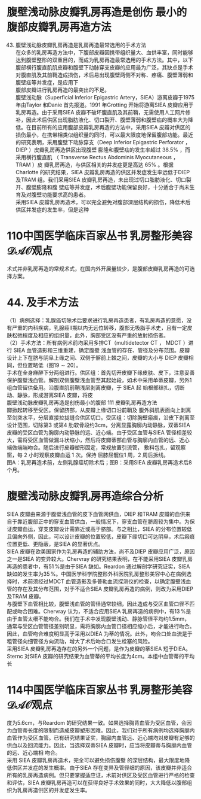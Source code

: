 # 腹壁浅动脉皮瓣乳房再造是创伤 最小的腹部皮瓣乳房再造方法  
43. 腹壁浅动脉皮瓣乳房再造是乳房再造最常选用的手术方法  
在众多的乳房再造方法中，下腹部皮瓣因携带组织量大、血供丰富，同时能够达到腹壁整形的双重目的，而成为乳房再造最常选用的手术方法。其中，以下腹部横行腹直肌肌皮瓣和腹壁下动脉穿支皮瓣的应用最为广泛，其缺点是手术对腹直肌及其前鞘造成损伤，术后易出现腹壁两侧不对称、疼痛、腹壁薄弱和腹壁疝等并发症，是应用下  
腹部皮瓣进行乳房再造的最突出的不足。  
腹壁浅动脉（Superﬁcial Inferior Epigastric Artery，SIEA）游离皮瓣于1975 年由Taylor 和Danie 首先报道。1991 年Grotting 开始将游离SIEA 皮瓣应用于乳房再造。由于采用SIEA 皮瓣不破坏腹直肌及其前鞘，无需使用人工网片修补，因此术后供区出现脂肪液化、切口裂开、腹壁薄弱和腹壁疝的概率大为降低。在目前所有的应用腹部皮瓣乳房再造的方法中，采用SIEA 皮瓣对供区的损伤最小，在携带相类似组织量的同时，可以最大限度地保留腹部功能。最近的研究表明，采用腹壁下动脉穿支（Deep Inferior Epigastric Perforator ， DIEP ）皮瓣乳房再造供区出现腹壁 膨隆和腹壁疝的发生率超过 $38.5\%$ ，而采用横行腹直肌 （ Transverse Rectus Abdominis Myocutaneous ， TRAM ）皮 瓣乳房再造，与供区相关的并发症更是高达 $65\%$ 。根据 Charlotte 的研究结果，SIEA 皮瓣乳房再造的供区并发症发生率远低于DIEP 及TRAM 组。我们采用SIEA 皮瓣乳房再造，未出现过切口脂肪液化、切口裂开、腹壁膨隆和腹 壁疝等并发症，术后腹壁功能保留良好，十分适合于尚未生育及对腹壁功能要求高的患者。  
采用SIEA 皮瓣乳房再造术，可以完全避免对腹部深层结构的损伤，降低术后供区并发症的发生率，但是这种  
# 110中国医学临床百家丛书 乳房整形美容  $\mathcal{D A O}$观点  
术式并非乳房再造的常规术式，在国内外开展量较少，是腹部皮瓣乳房再造的可选择方案。  
# 44.   及手术方法  
（1）病例选择：乳腺癌切除术后要求进行乳房再造患者，有乳房再造的意愿，没有严重的内科疾病，乳腺癌Ⅱ期以内无远位转移，腹部无吸脂手术史，且有一定皮肤松弛程度及相应的组织量，此外，胸部受区没有严重的放射损伤者。  
（2）手术方法：所有病例术前均采用多排CT（multidetector CT ， MDCT ）进行 SIEA  血管造影和三维重建，确定腹壁 浅血管的存在、管径及分布范围。皮瓣设计上下在脐与阴阜上缘之间、双侧于髂前上棘之间，皮瓣的大小与 DIEP 皮瓣相同，但位置略低（图$19\sim20$）。  
手术在全身麻醉下分两组进行。供区组：首先切开皮瓣下缘皮肤、皮下，注意妥善保护腹壁浅血管。解剖双侧腹壁浅血管至其起始段，如术中采用单蒂皮瓣，另外1 组血管留供备用。沿腹直肌前鞘浅层剥离皮瓣，于 SIEA  起 始根部结扎，切断动、静脉，形成游离SIEA 皮瓣，将皮  
腹壁浅动脉皮瓣乳房再造是创伤最小的腹部 111 皮瓣乳房再造方法  
瓣掀起转移至受区。保留脐部，从皮瓣上缘切口沿前鞘及 腹外斜肌表面向上剥离至剑突水平，分层直接拉拢缝合供区切口。受区组：切除胸壁瘢痕，沿皮下剥离至设计范围，切除第3 或第4 肋软骨段约3cm，分离显露胸廓内动静脉，双蒂SIEA 皮瓣的受区血管为胸廓内动静脉的远、近心端。由于受区血管与SIEA 管径相差较大，需将受区血管做漏斗状缩小，然后将皮瓣蒂部血管与胸廓内血管的远、近心 端做端端吻合。随后进行皮瓣塑形固定，常规放置引流管， 敷料包扎，留观察窗，每 2  小时观察皮瓣血运 1  次。保持 屈膝屈髋位1 周，2 周后拆线。  
图A：乳房再造术前，左侧乳腺癌切除术后；图B：采用SIEA 皮瓣乳房再造术后8 个月。  
#  腹壁浅动脉皮瓣乳房再造综合分析  
SIEA 皮瓣由来源于腹壁浅血管的皮下血管网供血，DIEP 和TRAM 皮瓣的血供来自于靠近腹部正中的穿支血管供血，一般情况下，穿支血管在脐周较为集中。为保证皮瓣血运，穿支皮瓣设计需靠近或高于脐部。与之相比，SIEA 的分布位置较低且偏向外侧，因此，可以设计皮瓣的位置较低，皮瓣下缘切口可达阴阜，术后瘢痕位置更低、更隐蔽，是SIEA 的显著优点。  
SIEA 皮瓣在欧美国家作为乳房再造的辅助方法，尚不及DIEP 皮瓣应用广泛，原因之一是SIEA 的变异较大。Chervray 的研究结果表明，在不能采用SIEA 皮瓣乳房再造的患者中，有$51\,\%$是由于SIEA 缺如。Reardon 通过解剖学研究证实，SIEA 缺如的发生率为$35\,\%$。中国医学科学院整形外科医院乳房整形美容中心在病例选择时，术前须经过MDCT 血管造影及多普勒血流探测仪的检查，以确定腹壁浅血管的存在及其分布范围，对于不适合SIEA 皮瓣乳房再造的病例，则改为采用DIEP 及TRAM 皮瓣。  
与腹壁下血管相比较，腹壁浅血管的管径通常较细，因此造成与受区血管口径不匹配或吻合困难。Chervray 认为，不适合应用SIEA 乳房再造的病例中，有$13\,\%$是由于血管太细不能吻合。我们在手术中发现腹壁浅动、静脉管径平均约$1.5\mathrm{mm}$，通常与受区血管管径差别明显，需将胸廓内血管口径相应缩小后，才能进行吻合。因此，血管吻合难度明显高于采用以DIEA 为蒂的情况。此外，吻合口处血流是于粗管径向细管径方向流动，增大了术后吻合口发生栓塞的风险。  
采用SIEA 皮瓣乳房再造存在的另外一个问题，是作为皮瓣的蒂SIEA 短于DIEA。Sternc 对SIEA 皮瓣的研究结果为血管蒂的平均长度为4cm。本组中血管蒂的平均长  
# 114中国医学临床百家丛书 乳房整形美容  $\mathcal{D A O}$观点  
度为5.6cm，与Reardom 的研究结果一致。如果选择胸背血管为受区血管，会因为血管蒂长度的限制而造成皮瓣塑形困难。因此，我们对于所有病例均选择胸廓内血管作为受区血管。已有研究结果证实，胸廓内血管远、近心端均对皮瓣有足够的供血以及回流能力。因此，当选择双蒂SIEA  皮瓣时，应当将皮瓣蒂与胸廓内血管的远、近心端相 吻合。  
采用 SIEA  皮瓣乳房再造术，完全可以避免损伤腹壁 的深层结构，最大限度地降低供区并发症的发生概率。由于SIEA 存在变异及管径细的原因，该皮瓣并非适合所有的乳房再造病例。但只要掌握适应证，术前对供区及受区血管进行严格的检查和评估，SIEA 皮瓣乳房再造可以在获得良好手术效果的同时，大大降低以腹部组织为乳房再造供区的并发症发生率。  